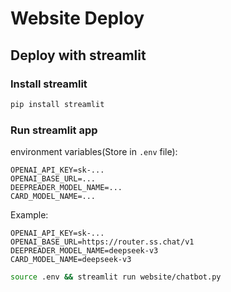 # Website Deploy

## Deploy with streamlit

### Install streamlit

```bash
pip install streamlit
```

### Run streamlit app

environment variables(Store in `.env` file):
```text
OPENAI_API_KEY=sk-...
OPENAI_BASE_URL=...
DEEPREADER_MODEL_NAME=...
CARD_MODEL_NAME=...
```
Example:
```text
OPENAI_API_KEY=sk-...
OPENAI_BASE_URL=https://router.ss.chat/v1
DEEPREADER_MODEL_NAME=deepseek-v3
CARD_MODEL_NAME=deepseek-v3
```

```bash
source .env && streamlit run website/chatbot.py
```